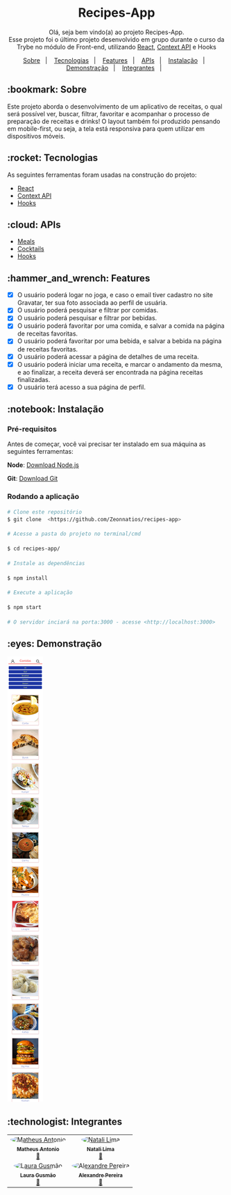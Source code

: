 <h1 align="center">Recipes-App</h1>

<p align="center">Olá, seja bem vindo(a) ao projeto Recipes-App. <br>
Esse projeto foi o último projeto desenvolvido em grupo durante o curso da Trybe no módulo de Front-end, utilizando
 <a href="https://pt-br.reactjs.org/"> React</a>, <a href="https://pt-br.reactjs.org/docs/context.html">Context API</a> e Hooks <a href="https://pt-br.reactjs.org/docs/hooks-intro.html"></a></p>
 
 <p align="center">
  <a href="#bookmark-sobre">Sobre</a>&nbsp;&nbsp;&nbsp;|&nbsp;&nbsp;&nbsp;
  <a href="#rocket-tecnologias">Tecnologias</a>&nbsp;&nbsp;&nbsp;|&nbsp;&nbsp;&nbsp;
  <a href="#hammer_and_wrench-features">Features</a>&nbsp;&nbsp;&nbsp;|&nbsp;&nbsp;&nbsp;
  <a href="#cloud-apis">APIs</a>&nbsp;&nbsp;&nbsp;|&nbsp;&nbsp;&nbsp;
  <a href="#notebook-instalação">Instalação</a>&nbsp;&nbsp;&nbsp;|&nbsp;&nbsp;&nbsp;
  <a href="#eyes-demonstração">Demonstração</a>&nbsp;&nbsp;&nbsp;|&nbsp;&nbsp;&nbsp;
  <a href="#technologist-integrantes">Integrantes</a>&nbsp;&nbsp;&nbsp;|&nbsp;&nbsp;&nbsp;
</p>

<h2>:bookmark: Sobre</h2>
<p>
Este projeto aborda o desenvolvimento de um aplicativo de receitas, o qual será possível ver, buscar, filtrar, favoritar e acompanhar o processo de preparação de receitas e drinks! O layout também foi produzido pensando em mobile-first, ou seja, a tela está responsiva para quem utilizar em dispositivos móveis.
</p>

<h2>:rocket: Tecnologias</h2>
 
 As seguintes ferramentas foram usadas na construção do projeto:
 
-  [React](https://pt-br.reactjs.org/)
-  [Context API](https://pt-br.reactjs.org/docs/context.html)
-  [Hooks](https://pt-br.reactjs.org/docs/hooks-intro.html)

<h2>:cloud: APIs</h2>

- [Meals](https://www.themealdb.com/api.php)
- [Cocktails](https://www.thecocktaildb.com/api.php)
- [Hooks](https://pt-br.reactjs.org/docs/hooks-intro.html)

<h2>:hammer_and_wrench: Features</h2>

- [x] O usuário poderá logar no joga, e caso o email tiver cadastro no site Gravatar, ter sua foto associada ao perfil de usuária.
- [x] O usuário poderá pesquisar e filtrar por comidas.
- [x] O usuário poderá pesquisar e filtrar por bebidas.
- [x] O usuário poderá favoritar por uma comida, e salvar a comida na página de receitas favoritas.
- [x] O usuário poderá favoritar por uma bebida, e salvar a bebida na página de receitas favoritas.
- [x] O usuário poderá acessar a página de detalhes de uma receita.
- [x] O usuário poderá iniciar uma receita, e marcar o andamento da mesma, e ao finalizar, a receita deverá ser encontrada na página receitas finalizadas.
- [x] O usuário terá acesso a sua página de perfil.

<h2>:notebook: Instalação</h2>
<h3>Pré-requisitos</h3>

Antes de começar, você vai precisar ter instalado em sua máquina as seguintes ferramentas:

**Node**: [Download Node.js](https://nodejs.org/en/download/)

**Git**: [Download Git](https://git-scm.com/downloads)

 <h3>Rodando a aplicação</h3>
 
 ```bash
 # Clone este repositório
$ git clone  <https://github.com/Zeonnatios/recipes-app>

# Acesse a pasta do projeto no terminal/cmd

$ cd recipes-app/

# Instale as dependências

$ npm install

# Execute a aplicação

$ npm start

# O servidor inciará na porta:3000 - acesse <http://localhost:3000>

```
 <h2>:eyes: Demonstração</h2>


<img src="recipes-app-meals.png" />


<h2>:technologist: Integrantes</h2>

<table>
  <tr>
    <td align="center"><a href="https://github.com/Zeonnatios">
      <img src="https://avatars.githubusercontent.com/u/38297929?v=4" width="125px;" style="border-radius:50%" alt="Matheus Antonio"/>
      <br /><sub><b>Matheus Antonio</b></sub></a><br /><a href="https://github.com/Zeonnatios" title="GitHub Matheus Antonio">🚀</a>
    </td>
    <td align="center"><a href="https://github.com/heyynat">
      <img src="https://avatars.githubusercontent.com/u/54861311?v=4" width="125px;" style="border-radius:50%" alt="Natali Lima"/>
      <br /><sub><b>Natali Lima</b></sub></a><br /><a href="https://github.com/heyynat" title="GitHub Natali Lima">🚀</a>
    </td>
   </tr>
   <tr>
    <td align="center"><a href="https://github.com/LauraGusmao">
      <img src="https://avatars.githubusercontent.com/u/80552120?v=4" width="125px;" style="border-radius:50%" alt="Laura Gusmão"/>
      <br /><sub><b>Laura Gusmão</b></sub></a><br /><a href="https://github.com/LauraGusmao" title="GitHub Laura Gusmão">🚀</a>
    </td>
    <td align="center"><a href="https://github.com/Naitwa-Alexandre">
      <img src="https://avatars.githubusercontent.com/u/78481908?v=4" width="125px;" style="border-radius:50%" alt="Alexandre Pereira"/>
      <br /><sub><b>Alexandre Pereira</b></sub></a><br /><a href="https://github.com/Naitwa-Alexandre" title="GitHub Alexandre pereira">🚀</a>
    </td>

   </tr>

</table>
